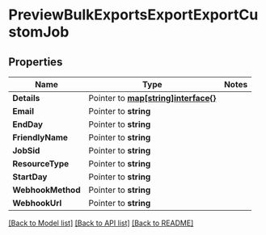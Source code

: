 # PreviewBulkExportsExportExportCustomJob

## Properties
Name | Type | Notes
------------ | ------------- | -------------
**Details** | Pointer to [**map[string]interface{}**](.md) | 
**Email** | Pointer to **string** | 
**EndDay** | Pointer to **string** | 
**FriendlyName** | Pointer to **string** | 
**JobSid** | Pointer to **string** | 
**ResourceType** | Pointer to **string** | 
**StartDay** | Pointer to **string** | 
**WebhookMethod** | Pointer to **string** | 
**WebhookUrl** | Pointer to **string** | 

[[Back to Model list]](../README.md#documentation-for-models) [[Back to API list]](../README.md#documentation-for-api-endpoints) [[Back to README]](../README.md)


